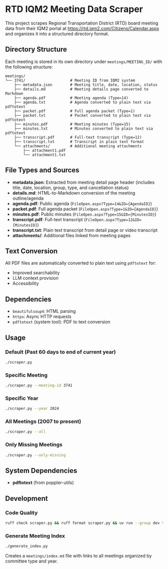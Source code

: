 # RTD IQM2 Meeting Data Scraper

This project scrapes Regional Transportation District (RTD) board meeting data from their IQM2 portal at https://rtd.iqm2.com/Citizens/Calendar.aspx and organizes it into a structured directory format.

## Directory Structure

Each meeting is stored in its own directory under `meetings/MEETING_ID/` with the following structure:

```
meetings/
└── 3741/                    # Meeting ID from IQM2 system
    ├── metadata.json        # Meeting title, date, location, status
    ├── details.md           # Meeting details page converted to Markdown
    ├── agenda.pdf           # Meeting agenda (Type=14)
    ├── agenda.txt           # Agenda converted to plain text via pdftotext
    ├── packet.pdf           # Full agenda packet (Type=1)
    ├── packet.txt           # Packet converted to plain text via pdftotext
    ├── minutes.pdf          # Meeting minutes (Type=15)
    ├── minutes.txt          # Minutes converted to plain text via pdftotext
    ├── transcript.pdf       # Full-text transcript (Type=12)
    ├── transcript.txt       # Transcript in plain text format
    └── attachments/         # Additional meeting attachments
        ├── attachment1.pdf
        └── attachment1.txt
```

## File Types and Sources

- **metadata.json**: Extracted from meeting detail page header (includes title, date, location, group, type, and cancellation status)
- **details.md**: HTML-to-Markdown conversion of the meeting outline/agenda
- **agenda.pdf**: Public agenda (`FileOpen.aspx?Type=14&ID={AgendaID}`)
- **packet.pdf**: Full agenda packet (`FileOpen.aspx?Type=1&ID={AgendaID}`)
- **minutes.pdf**: Public minutes (`FileOpen.aspx?Type=15&ID={MinutesID}`)
- **transcript.pdf**: Full-text transcript (`FileOpen.aspx?Type=12&ID={MinutesID}`)
- **transcript.txt**: Plain text transcript from detail page or video transcript
- **attachments/**: Additional files linked from meeting pages

## Text Conversion

All PDF files are automatically converted to plain text using `pdftotext` for:
- Improved searchability
- LLM context provision
- Accessibility

## Dependencies

- `beautifulsoup4`: HTML parsing
- `httpx`: Async HTTP requests
- `pdftotext` (system tool): PDF to text conversion

## Usage

### Default (Past 60 days to end of current year)
```bash
./scraper.py
```

### Specific Meeting
```bash
./scraper.py --meeting-id 3741
```

### Specific Year
```bash
./scraper.py --year 2024
```

### All Meetings (2007 to present)
```bash
./scraper.py --all
```

### Only Missing Meetings
```bash
./scraper.py --only-missing
```

## System Dependencies

- **pdftotext** (from poppler-utils)

## Development

### Code Quality

```bash
ruff check scraper.py && ruff format scraper.py && uv run --group dev ty check scraper.py
```

### Generate Meeting Index

```bash
./generate_index.py
```

Creates a `meetings/index.md` file with links to all meetings organized by committee type and year.